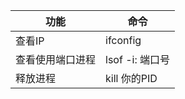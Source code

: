 | 功能 | 命令 | 
| -------------- | -------------- | 
| 查看IP          | ifconfig |
| 查看使用端口进程  | lsof -i: 端口号 |
| 释放进程         | kill 你的PID |



















